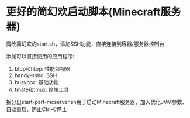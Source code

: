 # 更好的简幻欢启动脚本(Minecraft服务器)

魔改简幻欢的start.sh，添加SSH功能，直接连接到容器/服务器控制台

添加可以直接使用的应用程序:
1. btop和htop: 性能监视器
2. handy-sshd: SSH
3. busybox: 基础功能
4. tmate和tmux: 终端工具

拆分出start-part-mcserver.sh用于启动Minecraft服务器，加入优化JVM参数、自动重启、防止Ctrl-C停止

